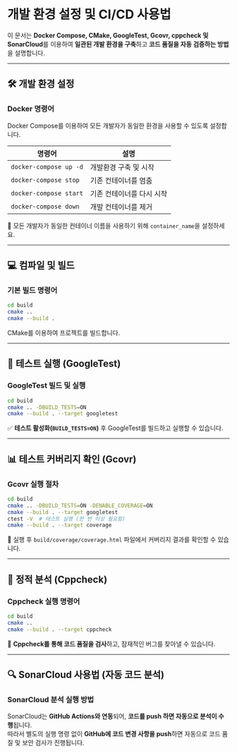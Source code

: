 # 개발 환경 설정 및 CI/CD 사용법

이 문서는 **Docker Compose, CMake, GoogleTest, Gcovr, cppcheck 및 SonarCloud**를 이용하여 **일관된 개발 환경을 구축**하고 **코드 품질을 자동 검증하는 방법**을 설명합니다.

---

## 🛠 개발 환경 설정

### Docker 명령어
Docker Compose를 이용하여 모든 개발자가 동일한 환경을 사용할 수 있도록 설정합니다.

| 명령어 | 설명 |
|--------|-----------------------------|
| `docker-compose up -d` | 개발환경 구축 및 시작 |
| `docker-compose stop` | 기존 컨테이너를 멈춤 |
| `docker-compose start` | 기존 컨테이너를 다시 시작 |
| `docker-compose down` | 개발 컨테이너를 제거 |

📌 모든 개발자가 동일한 컨테이너 이름을 사용하기 위해 `container_name`을 설정하세요.

---

## 💻 컴파일 및 빌드

### 기본 빌드 명령어
```sh
cd build
cmake ..
cmake --build .
```
CMake를 이용하여 프로젝트를 빌드합니다.

---

## 🧪 테스트 실행 (GoogleTest)

### GoogleTest 빌드 및 실행
```sh
cd build
cmake .. -DBUILD_TESTS=ON
cmake --build . --target googletest
```
✅ **테스트 활성화(`BUILD_TESTS=ON`)** 후 GoogleTest를 빌드하고 실행할 수 있습니다.

---

## 📊 테스트 커버리지 확인 (Gcovr)

### Gcovr 실행 절차
```sh
cd build
cmake .. -DBUILD_TESTS=ON -DENABLE_COVERAGE=ON
cmake --build . --target googletest
ctest -V  # 테스트 실행 (한 번 이상 필요함)
cmake --build . --target coverage
```
📌 실행 후 `build/coverage/coverage.html` 파일에서 커버리지 결과를 확인할 수 있습니다.

---

## 🧐 정적 분석 (Cppcheck)

### Cppcheck 실행 명령어
```sh
cd build
cmake ..
cmake --build . --target cppcheck
```
📌 **Cppcheck를 통해 코드 품질을 검사**하고, 잠재적인 버그를 찾아낼 수 있습니다.

---

## 🔍 SonarCloud 사용법 (자동 코드 분석)

### SonarCloud 분석 실행 방법
SonarCloud는 **GitHub Actions와 연동**되어, **코드를 push 하면 자동으로 분석이 수행**됩니다.  
따라서 별도의 실행 명령 없이 **GitHub에 코드 변경 사항을 push**하면 자동으로 코드 품질 및 보안 검사가 진행됩니다.
